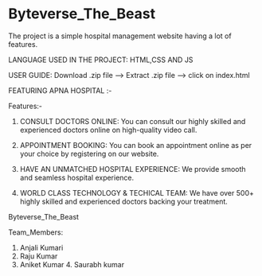 # Byteverse_The_Beast

The project is a simple hospital management website having a lot of features.

LANGUAGE USED IN THE PROJECT:
HTML,CSS AND JS

USER GUIDE:
Download .zip file  --> Extract .zip  file --> click on index.html


FEATURING APNA HOSPITAL :-


Features:-

 1. CONSULT DOCTORS ONLINE:
  You can consult our highly skilled and experienced doctors online on high-quality video call.

 2. APPOINTMENT BOOKING: 
 You can book an appointment online as per your choice by registering on our website.

 3. HAVE AN UNMATCHED HOSPITAL EXPERIENCE:
 We provide smooth and seamless hospital experience.

 4. WORLD CLASS TECHNOLOGY & TECHICAL TEAM:
 We have over 500+ highly skilled and experienced doctors backing your treatment.  





Byteverse_The_Beast

Team_Members:

1. Anjali Kumari
2. Raju Kumar
3. Aniket Kumar
4. Saurabh kumar
